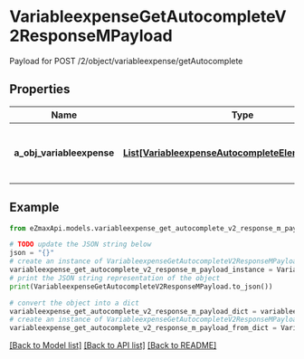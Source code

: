 # VariableexpenseGetAutocompleteV2ResponseMPayload

Payload for POST /2/object/variableexpense/getAutocomplete

## Properties

Name | Type | Description | Notes
------------ | ------------- | ------------- | -------------
**a_obj_variableexpense** | [**List[VariableexpenseAutocompleteElementResponse]**](VariableexpenseAutocompleteElementResponse.md) | An array of Variableexpense autocomplete element response. | 

## Example

```python
from eZmaxApi.models.variableexpense_get_autocomplete_v2_response_m_payload import VariableexpenseGetAutocompleteV2ResponseMPayload

# TODO update the JSON string below
json = "{}"
# create an instance of VariableexpenseGetAutocompleteV2ResponseMPayload from a JSON string
variableexpense_get_autocomplete_v2_response_m_payload_instance = VariableexpenseGetAutocompleteV2ResponseMPayload.from_json(json)
# print the JSON string representation of the object
print(VariableexpenseGetAutocompleteV2ResponseMPayload.to_json())

# convert the object into a dict
variableexpense_get_autocomplete_v2_response_m_payload_dict = variableexpense_get_autocomplete_v2_response_m_payload_instance.to_dict()
# create an instance of VariableexpenseGetAutocompleteV2ResponseMPayload from a dict
variableexpense_get_autocomplete_v2_response_m_payload_from_dict = VariableexpenseGetAutocompleteV2ResponseMPayload.from_dict(variableexpense_get_autocomplete_v2_response_m_payload_dict)
```
[[Back to Model list]](../README.md#documentation-for-models) [[Back to API list]](../README.md#documentation-for-api-endpoints) [[Back to README]](../README.md)


